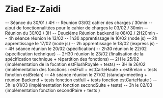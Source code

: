 # Ziad Ez-Zaidi
-- Séance du 30/01 / 4H
-- Réunion 03/02 cahier des charges / 30min
-- ajout de fonctionnalitées pour le cahier de charges le 03/02  /  30min 
-- Réunion du 30/02  /  3H
-- Deuxième Réunion backend le 08/02  /  2H20min
-- 4h séance réunion le 13/02
-- 1h30 apprentissage le 16/02 (node js)
-- 2h apprentissage le 17/02 (node js)
-- 2h apprentissage le 18/02 (iexpress js)
-- 4H séance réunion le 20/02 (spécification)
-- 2h30 réunion le 22/02 (spécification technique)
-- 2H30 réunion le 23/02 (finalisation de la spécification technique + répartition des fonctions)
-- 2H le 25/02 (implémentation de la focntion estFlushRoyale + tests)
-- 3H le 26/02 (implémentation des fonctions : estFull + estCarteHaute + estBrelan + tests fonction estBrelan)
-- 4h séance réunion le 27/02 (standup-meeting + réunion Backend + tests fonction estfull + tests fonction estCarteHaute )
-- 3h le 01/03 (implémentation fonction secondSuite + tests)
-- 3h le 02/03 (implémentation fonction secondPaire + tests )
